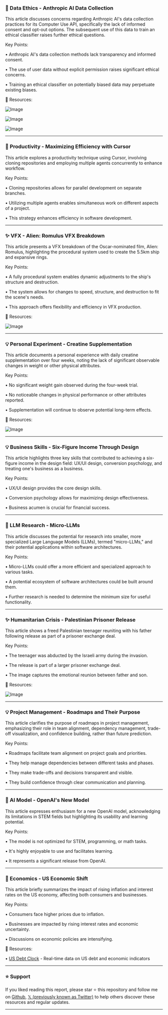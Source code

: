 ### 🤖 Data Ethics - Anthropic AI Data Collection

This article discusses concerns regarding Anthropic AI's data collection practices for its Computer Use API, specifically the lack of informed consent and opt-out options.  The subsequent use of this data to train an ethical classifier raises further ethical questions.

Key Points:

•  Anthropic AI's data collection methods lack transparency and informed consent.


•  The use of user data without explicit permission raises significant ethical concerns.


•  Training an ethical classifier on potentially biased data may perpetuate existing biases.


🔗 Resources:

![Image](https://pbs.twimg.com/media/Gk0EB8IX0AAwvOF?format=jpg&name=small)

![Image](https://pbs.twimg.com/media/Gk0EFquXwAA0QX4?format=jpg&name=small)

![Image](https://pbs.twimg.com/media/Gk0E9UUXMAASshE?format=jpg&name=small)


---

### 🚀 Productivity - Maximizing Efficiency with Cursor

This article explores a productivity technique using Cursor, involving cloning repositories and employing multiple agents concurrently to enhance workflow.

Key Points:

•  Cloning repositories allows for parallel development on separate branches.


•  Utilizing multiple agents enables simultaneous work on different aspects of a project.


•  This strategy enhances efficiency in software development.


---

### ✨ VFX - Alien: Romulus VFX Breakdown

This article presents a VFX breakdown of the Oscar-nominated film, Alien: Romulus, highlighting the procedural system used to create the 5.5km ship and expansive rings.


Key Points:

•  A fully procedural system enables dynamic adjustments to the ship's structure and destruction.


•  The system allows for changes to speed, structure, and destruction to fit the scene's needs.


•  This approach offers flexibility and efficiency in VFX production.


🔗 Resources:

![Image](https://pbs.twimg.com/ext_tw_video_thumb/1895110682233774080/pu/img/4UPemGVZdB_LTsuI.jpg)


---

### 💡 Personal Experiment - Creatine Supplementation

This article documents a personal experience with daily creatine supplementation over four weeks, noting the lack of significant observable changes in weight or other physical attributes.

Key Points:

•  No significant weight gain observed during the four-week trial.


•  No noticeable changes in physical performance or other attributes reported.


•  Supplementation will continue to observe potential long-term effects.


🔗 Resources:

![Image](https://pbs.twimg.com/media/Gk4KVn2WcAAONh-?format=jpg&name=small)


---

### 💡 Business Skills - Six-Figure Income Through Design

This article highlights three key skills that contributed to achieving a six-figure income in the design field: UX/UI design, conversion psychology, and treating one's business as a business.

Key Points:

•  UX/UI design provides the core design skills.


•  Conversion psychology allows for maximizing design effectiveness.


•  Business acumen is crucial for financial success.



---

### 🤖  LLM Research - Micro-LLMs

This article discusses the potential for research into smaller, more specialized Large Language Models (LLMs), termed "micro-LLMs," and their potential applications within software architectures.


Key Points:

•  Micro-LLMs could offer a more efficient and specialized approach to various tasks.


•  A potential ecosystem of software architectures could be built around them.


•  Further research is needed to determine the minimum size for useful functionality.


---

### ✨  Humanitarian Crisis - Palestinian Prisoner Release

This article shows a freed Palestinian teenager reuniting with his father following release as part of a prisoner exchange deal.


Key Points:

•  The teenager was abducted by the Israeli army during the invasion.


•  The release is part of a larger prisoner exchange deal.


•  The image captures the emotional reunion between father and son.


🔗 Resources:

![Image](https://pbs.twimg.com/ext_tw_video_thumb/1895148218146488320/pu/img/hGJy9-bW_RbmA6CH.jpg)


---

### 💡 Project Management - Roadmaps and Their Purpose

This article clarifies the purpose of roadmaps in project management, emphasizing their role in team alignment, dependency management, trade-off visualization, and confidence building, rather than future prediction.


Key Points:

•  Roadmaps facilitate team alignment on project goals and priorities.


•  They help manage dependencies between different tasks and phases.


•  They make trade-offs and decisions transparent and visible.


•  They build confidence through clear communication and planning.


---

### 🤖  AI Model - OpenAI's New Model

This article expresses enthusiasm for a new OpenAI model, acknowledging its limitations in STEM fields but highlighting its usability and learning potential.


Key Points:

•  The model is not optimized for STEM, programming, or math tasks.


•  It's highly enjoyable to use and facilitates learning.


•  It represents a significant release from OpenAI.



---

### 🤖  Economics - US Economic Shift

This article briefly summarizes the impact of rising inflation and interest rates on the US economy, affecting both consumers and businesses.


Key Points:

•  Consumers face higher prices due to inflation.


•  Businesses are impacted by rising interest rates and economic uncertainty.


•  Discussions on economic policies are intensifying.


🔗 Resources:

• [US Debt Clock](https://usdebtclock.org) - Real-time data on US debt and economic indicators


---

### ⭐️ Support

If you liked reading this report, please star ⭐️ this repository and follow me on [Github](https://github.com/Drix10), [𝕏 (previously known as Twitter)](https://x.com/DRIX_10_) to help others discover these resources and regular updates.

---
